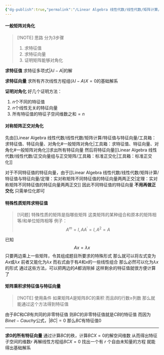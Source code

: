```yaml
---
{"dg-publish":true,"permalink":"/Linear Algebra 线性代数/线性代数/矩阵计算/特征值与特征向量/工具箱：求特征值、特征向量、对角化/","tags":["toolbox","线代"]}
---
```


#### 一般矩阵对角化

> [!NOTE] 思路
> 分为3步骤
> 1. 求特征值
> 2. 求特征向量
> 3. 证明矩阵能够对角化

**求特征值**
求特征多项式$|\lambda I - A|$的解

**求特征向量**
求所有齐次线性方程组$(\lambda I - A )X = 0$的基础解系

**证明对角化**
好几个证明方法：
1. $n$个不同的特征值
2. $n$个线性无关的特征向量
3. 所有特征值的特征子空间维数之和$= n$
#### 对称矩阵正交对角化

先由[[Linear Algebra 线性代数/线性代数/矩阵计算/特征值与特征向量/工具箱：求特征值、特征向量、对角化#一般矩阵对角化\|工具箱：求特征值、特征向量、对角化#一般矩阵对角化]]求出所有特征向量
然后将特征向量[[Linear Algebra 线性代数/线性代数/正交向量组与正交矩阵/工具箱：标准正交化\|工具箱：标准正交化]]

对于不同特征值的特征向量，由于[[Linear Algebra 线性代数/线性代数/矩阵计算/特征值与特征向量/定理：实对称矩阵不同特征值的特征向量两两正交\|定理：实对称矩阵不同特征值的特征向量两两正交]]
因此不同特征值的特征向量 **不用再做正交化**
只需单位化即可
#### 特殊性质矩阵求特征值

> [!问题] 特殊性质的矩阵是指哪些矩阵
> 这类矩阵的某种组合和原本的矩阵相等/和单位矩阵相等
> 例子：
> $$
> A^{m} = I , AA^{\prime} = I , A^{2} = A 
$$

已知
$$
Ax = \lambda x
$$
只要两边乘上一些矩阵，令其组成题目所要求的特殊形式
那么就可以将左式变为$Ax$或$\lambda x$
前者又能化为$\lambda x$
而右式由于有$A$和$x$的一些线性组合
那么必然可以化为$\lambda x$的形式
通过这些方法，可以把两边的$A$都消除掉
这样剩余的特征值就很方便计算了

#### 矩阵乘积求特征值与特征向量

> [!NOTE] 使用条件
> 如果矩阵$A$是矩阵$BC$的乘积
> 而且$B$的行数$\geq$列数
> 那么就能通过这个方法得到特征值

由于$BC$和$CB$有共同的非零特征值
则$BC$的非零特征值就是$CB$的特征值
而因为$Binet-Cauchy$公式，$|BC| = 0$
那么$BC$有特征值$0$
___
**求$0$的所有特征向量**
通过计算$BC$的秩，计算$BCX = 0$的解空间维数
从而得出特征子空间的维数$r$
再解线性方程组$BCX = 0$
找出一个有 $r$ 个自由未知量的方程
就能得出基础解系